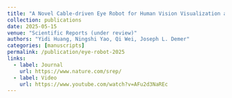 ```yaml
---
title: "A Novel Cable-driven Eye Robot for Human Vision Visualization and Strabismus Diagnosis"
collection: publications
date: 2025-05-15
venue: "Scientific Reports (under review)"
authors: "Yidi Huang, Ningshi Yao, Qi Wei, Joseph L. Demer"
categories: [manuscripts]
permalink: /publication/eye-robot-2025
links:
  - label: Journal
    url: https://www.nature.com/srep/  
  - label: Video
    url: https://www.youtube.com/watch?v=AFu2d3NaREc
---
```

